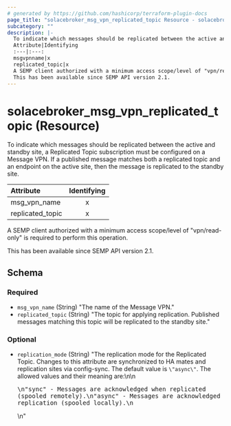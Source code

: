 ```yaml
---
# generated by https://github.com/hashicorp/terraform-plugin-docs
page_title: "solacebroker_msg_vpn_replicated_topic Resource - solacebroker"
subcategory: ""
description: |-
  To indicate which messages should be replicated between the active and standby site, a Replicated Topic subscription must be configured on a Message VPN. If a published message matches both a replicated topic and an endpoint on the active site, then the message is replicated to the standby site.
  Attribute|Identifying
  :---|:---:
  msgvpnname|x
  replicated_topic|x
  A SEMP client authorized with a minimum access scope/level of "vpn/read-only" is required to perform this operation.
  This has been available since SEMP API version 2.1.
---
```


# solacebroker_msg_vpn_replicated_topic (Resource)

To indicate which messages should be replicated between the active and standby site, a Replicated Topic subscription must be configured on a Message VPN. If a published message matches both a replicated topic and an endpoint on the active site, then the message is replicated to the standby site.


Attribute|Identifying
:---|:---:
msg_vpn_name|x
replicated_topic|x



A SEMP client authorized with a minimum access scope/level of "vpn/read-only" is required to perform this operation.

This has been available since SEMP API version 2.1.



<!-- schema generated by tfplugindocs -->
## Schema

### Required

- `msg_vpn_name` (String) "The name of the Message VPN."
- `replicated_topic` (String) "The topic for applying replication. Published messages matching this topic will be replicated to the standby site."

### Optional

- `replication_mode` (String) "The replication mode for the Replicated Topic. Changes to this attribute are synchronized to HA mates and replication sites via config-sync. The default value is `\"async\"`. The allowed values and their meaning are:\n\n<pre>\n\"sync\" - Messages are acknowledged when replicated (spooled remotely).\n\"async\" - Messages are acknowledged when pending replication (spooled locally).\n</pre>\n"
